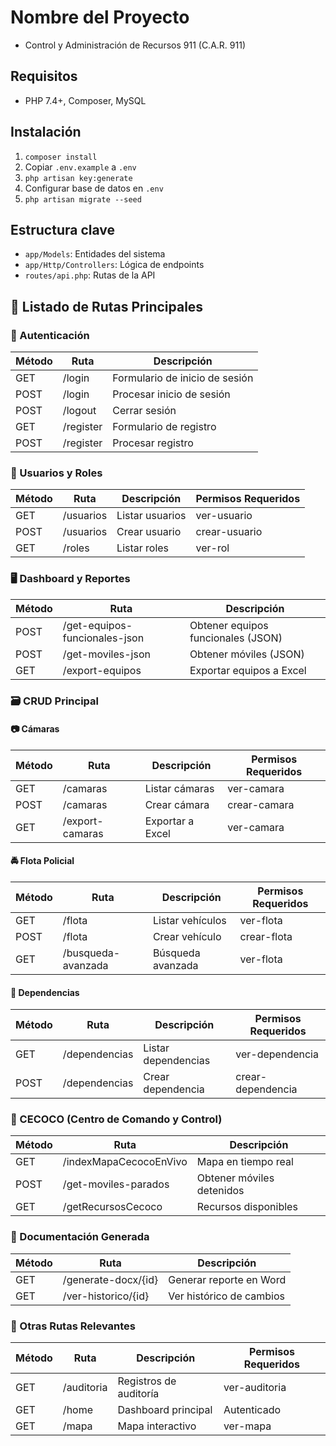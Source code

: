 # Nombre del Proyecto
- Control y Administración de Recursos 911 (C.A.R. 911)

## Requisitos
- PHP 7.4+, Composer, MySQL

## Instalación
1. `composer install`
2. Copiar `.env.example` a `.env`
3. `php artisan key:generate`
4. Configurar base de datos en `.env`
5. `php artisan migrate --seed`

## Estructura clave
- `app/Models`: Entidades del sistema
- `app/Http/Controllers`: Lógica de endpoints
- `routes/api.php`: Rutas de la API

## 📑 Listado de Rutas Principales
### 🔐 Autenticación
| Método    | Ruta               | Descripción                          |
|-----------|--------------------|--------------------------------------|
| GET       | /login            | Formulario de inicio de sesión       |
| POST      | /login            | Procesar inicio de sesión            |
| POST      | /logout           | Cerrar sesión                        |
| GET       | /register         | Formulario de registro               |
| POST      | /register         | Procesar registro                    |

### 👥 Usuarios y Roles
| Método    | Ruta                   | Descripción                      | Permisos Requeridos              |
|-----------|------------------------|----------------------------------|-----------------------------------|
| GET       | /usuarios             | Listar usuarios                 | ver-usuario                       |
| POST      | /usuarios             | Crear usuario                   | crear-usuario                     |
| GET       | /roles                | Listar roles                    | ver-rol                           |

### 🖥️ Dashboard y Reportes
| Método    | Ruta                                   | Descripción                                      |
|-----------|----------------------------------------|--------------------------------------------------|
| POST      | /get-equipos-funcionales-json         | Obtener equipos funcionales (JSON)              |
| POST      | /get-moviles-json                     | Obtener móviles (JSON)                          |
| GET       | /export-equipos                       | Exportar equipos a Excel                        |

### 🗃️ CRUD Principal
#### 📷 Cámaras
| Método    | Ruta                   | Descripción              | Permisos Requeridos              |
|-----------|------------------------|--------------------------|-----------------------------------|
| GET       | /camaras              | Listar cámaras          | ver-camara                        |
| POST      | /camaras              | Crear cámara            | crear-camara                      |
| GET       | /export-camaras       | Exportar a Excel        | ver-camara                        |

#### 🚔 Flota Policial
| Método    | Ruta                   | Descripción              | Permisos Requeridos              |
|-----------|------------------------|--------------------------|-----------------------------------|
| GET       | /flota                | Listar vehículos        | ver-flota                         |
| POST      | /flota                | Crear vehículo          | crear-flota                       |
| GET       | /busqueda-avanzada    | Búsqueda avanzada       | ver-flota                         |

#### 🏢 Dependencias
| Método    | Ruta                   | Descripción              | Permisos Requeridos              |
|-----------|------------------------|--------------------------|-----------------------------------|
| GET       | /dependencias         | Listar dependencias     | ver-dependencia                   |
| POST      | /dependencias         | Crear dependencia       | crear-dependencia                 |

### 📍 CECOCO (Centro de Comando y Control)
| Método    | Ruta                       | Descripción                      |
|-----------|----------------------------|----------------------------------|
| GET       | /indexMapaCecocoEnVivo    | Mapa en tiempo real             |
| POST      | /get-moviles-parados      | Obtener móviles detenidos       |
| GET       | /getRecursosCecoco        | Recursos disponibles            |

### 📄 Documentación Generada
| Método    | Ruta                   | Descripción                      |
|-----------|------------------------|----------------------------------|
| GET       | /generate-docx/{id}   | Generar reporte en Word         |
| GET       | /ver-historico/{id}   | Ver histórico de cambios        |

### 🔗 Otras Rutas Relevantes
| Método    | Ruta                   | Descripción                      | Permisos Requeridos              |
|-----------|------------------------|----------------------------------|-----------------------------------|
| GET       | /auditoria            | Registros de auditoría          | ver-auditoria                     |
| GET       | /home                 | Dashboard principal             | Autenticado                       |
| GET       | /mapa                 | Mapa interactivo                | ver-mapa                          |
